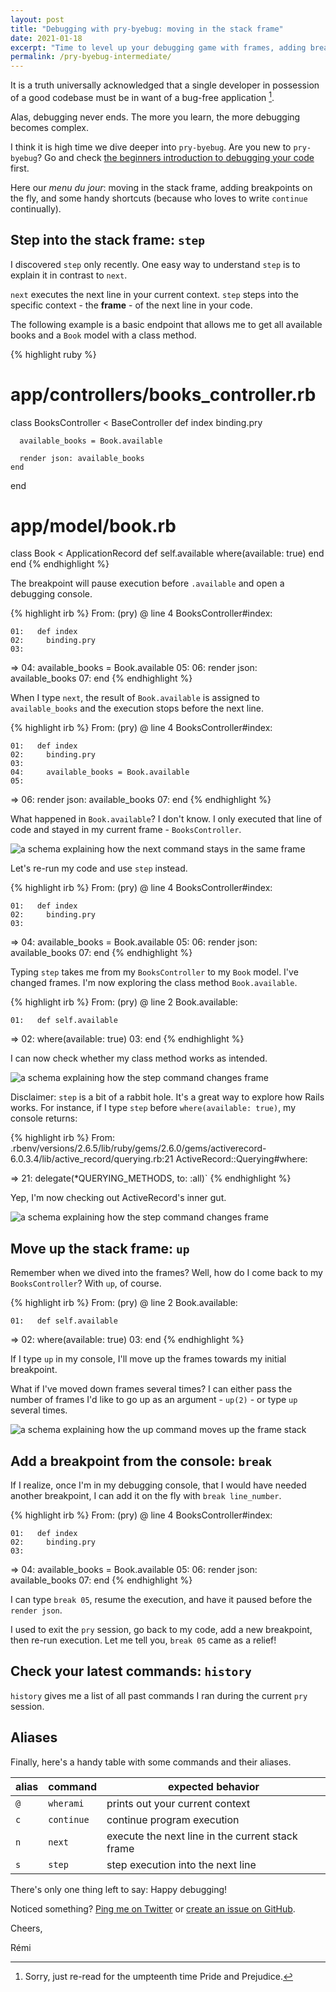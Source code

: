 ```yaml
---
layout: post
title: "Debugging with pry-byebug: moving in the stack frame"
date: 2021-01-18
excerpt: "Time to level up your debugging game with frames, adding breakpoints on the fly, and some handy shortcuts."
permalink: /pry-byebug-intermediate/
---
```


It is a truth universally acknowledged that a single developer in possession of a good codebase must be in want of a bug-free application [^1].

Alas, debugging never ends. The more you learn, the more debugging becomes complex.

I think it is high time we dive deeper into `pry-byebug`. Are you new to `pry-byebug`? Go and check [the beginners introduction to debugging your code](({{site.baseurl}}/pry-byebug-tutorial/)) first.

Here our _menu du jour_: moving in the stack frame, adding breakpoints on the fly, and some handy shortcuts (because who loves to write `continue` continually).

## Step into the stack frame: `step`

I discovered `step` only recently. One easy way to understand `step` is to explain it in contrast to `next`.

`next` executes the next line in your current context. `step` steps into the specific context - the **frame** - of the next line in your code.

The following example is a basic endpoint that allows me to get all available books and a `Book` model with a class method.

{% highlight ruby %}
  # app/controllers/books_controller.rb
  class BooksController < BaseController
    def index
      binding.pry

      available_books = Book.available

      render json: available_books
    end
  end

  # app/model/book.rb
  class Book < ApplicationRecord
    def self.available
      where(available: true)
    end
  end
{% endhighlight %}

The breakpoint will pause execution before `.available` and open a debugging console.

{% highlight irb %}
  From: (pry) @ line 4 BooksController#index:

    01:   def index
    02:     binding.pry
    03:
 => 04:     available_books = Book.available
    05:
    06:     render json: available_books
    07:   end
{% endhighlight %}

When I type `next`, the result of `Book.available` is assigned to `available_books` and the execution stops before the next line.

{% highlight irb %}
  From: (pry) @ line 4 BooksController#index:

    01:   def index
    02:     binding.pry
    03:
    04:     available_books = Book.available
    05:
 => 06:     render json: available_books
    07:   end
{% endhighlight %}

What happened in `Book.available`? I don't know. I only executed that line of code and stayed in my current frame - `BooksController`.

<img src="{{ site.baseurl }}/media/2021/01/debugging-frame-stack-remi-mercier-01.jpeg" alt="a schema explaining how the next command stays in the same frame">

Let's re-run my code and use `step` instead.

{% highlight irb %}
  From: (pry) @ line 4 BooksController#index:

    01:   def index
    02:     binding.pry
    03:
 => 04:     available_books = Book.available
    05:
    06:     render json: available_books
    07:   end
{% endhighlight %}

Typing `step` takes me from my `BooksController` to my `Book` model. I've changed frames. I'm now exploring the class method `Book.available`.

{% highlight irb %}
  From: (pry) @ line 2 Book.available:

    01:   def self.available
 => 02:     where(available: true)
    03:   end
{% endhighlight %}

I can now check whether my class method works as intended.

<img src="{{ site.baseurl }}/media/2021/01/debugging-frame-stack-remi-mercier-02.jpeg" alt="a schema explaining how the step command changes frame">

Disclaimer: `step` is a bit of a rabbit hole. It's a great way to explore how Rails works. For instance, if I type `step` before `where(available: true)`, my console returns:

{% highlight irb %}
  From: .rbenv/versions/2.6.5/lib/ruby/gems/2.6.0/gems/activerecord-6.0.3.4/lib/active_record/querying.rb:21 ActiveRecord::Querying#where:

 => 21: delegate(*QUERYING_METHODS, to: :all)`
{% endhighlight %}

Yep, I'm now checking out ActiveRecord's inner gut.

<img src="{{ site.baseurl }}/media/2021/01/debugging-frame-stack-remi-mercier-03.jpeg" alt="a schema explaining how the step command changes frame">

## Move up the stack frame: `up`

Remember when we dived into the frames? Well, how do I come back to my `BooksController`? With `up`, of course.

{% highlight irb %}
  From: (pry) @ line 2 Book.available:

    01:   def self.available
 => 02:     where(available: true)
    03:   end
{% endhighlight %}

If I type `up` in my console, I'll move up the frames towards my initial breakpoint.

What if I've moved down frames several times? I can either pass the number of frames I'd like to go up as an argument - `up(2)` - or type `up` several times.

<img src="{{ site.baseurl }}/media/2021/01/debugging-frame-stack-remi-mercier-04.jpeg" alt="a schema explaining how the up command moves up the frame stack">

## Add a breakpoint from the console: `break`

If I realize, once I'm in my debugging console, that I would have needed another breakpoint, I can add it on the fly with `break line_number`.

{% highlight irb %}
  From: (pry) @ line 4 BooksController#index:

    01:   def index
    02:     binding.pry
    03:
 => 04:     available_books = Book.available
    05:
    06:     render json: available_books
    07:   end
{% endhighlight %}

I can type `break 05`, resume the execution, and have it paused before the `render json`.

I used to exit the `pry` session, go back to my code, add a new breakpoint, then re-run execution. Let me tell you, `break 05` came as a relief!

## Check your latest commands: `history`

`history` gives me a list of all past commands I ran during the current `pry` session.

## Aliases

Finally, here's a handy table with some commands and their aliases.

| alias     | command    | expected behavior
| ---       | ---        | ---
| `@`       | `wherami`  | prints out your current context
| `c`       | `continue` | continue program execution
| `n`       | `next`     | execute the next line in the current stack frame
| `s`       | `step`     | step execution into the next line


There's only one thing left to say: Happy debugging!

Noticed something? [Ping me on Twitter](https://twitter.com/mercier_remi) or [create an issue on GitHub](https://github.com/merciremi/remicodes/issues/new).

Cheers,

Rémi

[^1]: Sorry, just re-read for the umpteenth time Pride and Prejudice.
